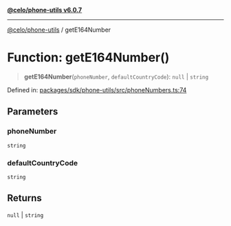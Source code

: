 [**@celo/phone-utils v6.0.7**](../README.md)

***

[@celo/phone-utils](../globals.md) / getE164Number

# Function: getE164Number()

> **getE164Number**(`phoneNumber`, `defaultCountryCode`): `null` \| `string`

Defined in: [packages/sdk/phone-utils/src/phoneNumbers.ts:74](https://github.com/celo-org/developer-tooling/blob/master/packages/sdk/phone-utils/src/phoneNumbers.ts#L74)

## Parameters

### phoneNumber

`string`

### defaultCountryCode

`string`

## Returns

`null` \| `string`
